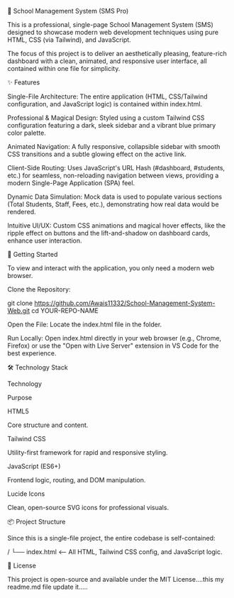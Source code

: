 🏫 School Management System (SMS Pro)

This is a professional, single-page School Management System (SMS) designed to showcase modern web development techniques using pure HTML, CSS (via Tailwind), and JavaScript.

The focus of this project is to deliver an aesthetically pleasing, feature-rich dashboard with a clean, animated, and responsive user interface, all contained within one file for simplicity.

✨ Features

Single-File Architecture: The entire application (HTML, CSS/Tailwind configuration, and JavaScript logic) is contained within index.html.

Professional & Magical Design: Styled using a custom Tailwind CSS configuration featuring a dark, sleek sidebar and a vibrant blue primary color palette.

Animated Navigation: A fully responsive, collapsible sidebar with smooth CSS transitions and a subtle glowing effect on the active link.

Client-Side Routing: Uses JavaScript's URL Hash (#dashboard, #students, etc.) for seamless, non-reloading navigation between views, providing a modern Single-Page Application (SPA) feel.

Dynamic Data Simulation: Mock data is used to populate various sections (Total Students, Staff, Fees, etc.), demonstrating how real data would be rendered.

Intuitive UI/UX: Custom CSS animations and magical hover effects, like the ripple effect on buttons and the lift-and-shadow on dashboard cards, enhance user interaction.

🚀 Getting Started

To view and interact with the application, you only need a modern web browser.

Clone the Repository:

git clone https://github.com/Awais11332/School-Management-System-Web.git cd YOUR-REPO-NAME

Open the File: Locate the index.html file in the folder.

Run Locally: Open index.html directly in your web browser (e.g., Chrome, Firefox) or use the "Open with Live Server" extension in VS Code for the best experience.

🛠️ Technology Stack

Technology

Purpose

HTML5

Core structure and content.

Tailwind CSS

Utility-first framework for rapid and responsive styling.

JavaScript (ES6+)

Frontend logic, routing, and DOM manipulation.

Lucide Icons

Clean, open-source SVG icons for professional visuals.

📦 Project Structure

Since this is a single-file project, the entire codebase is self-contained:

/ └── index.html <-- All HTML, Tailwind CSS config, and JavaScript logic.

📄 License

This project is open-source and available under the MIT License....this my readme.md file update it.....